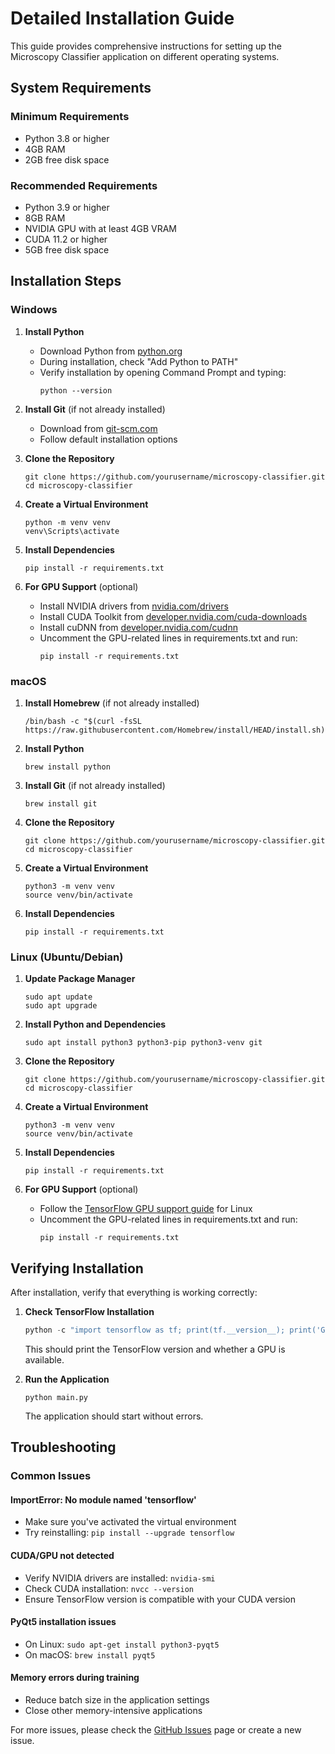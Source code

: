 # Detailed Installation Guide

This guide provides comprehensive instructions for setting up the Microscopy Classifier application on different operating systems.

## System Requirements

### Minimum Requirements
- Python 3.8 or higher
- 4GB RAM
- 2GB free disk space

### Recommended Requirements
- Python 3.9 or higher
- 8GB RAM
- NVIDIA GPU with at least 4GB VRAM
- CUDA 11.2 or higher
- 5GB free disk space

## Installation Steps

### Windows

1. **Install Python**
   - Download Python from [python.org](https://www.python.org/downloads/windows/)
   - During installation, check "Add Python to PATH"
   - Verify installation by opening Command Prompt and typing:
     ```
     python --version
     ```

2. **Install Git** (if not already installed)
   - Download from [git-scm.com](https://git-scm.com/download/win)
   - Follow default installation options

3. **Clone the Repository**
   ```
   git clone https://github.com/yourusername/microscopy-classifier.git
   cd microscopy-classifier
   ```

4. **Create a Virtual Environment**
   ```
   python -m venv venv
   venv\Scripts\activate
   ```

5. **Install Dependencies**
   ```
   pip install -r requirements.txt
   ```

6. **For GPU Support** (optional)
   - Install NVIDIA drivers from [nvidia.com/drivers](https://www.nvidia.com/Download/index.aspx)
   - Install CUDA Toolkit from [developer.nvidia.com/cuda-downloads](https://developer.nvidia.com/cuda-downloads)
   - Install cuDNN from [developer.nvidia.com/cudnn](https://developer.nvidia.com/cudnn)
   - Uncomment the GPU-related lines in requirements.txt and run:
     ```
     pip install -r requirements.txt
     ```

### macOS

1. **Install Homebrew** (if not already installed)
   ```
   /bin/bash -c "$(curl -fsSL https://raw.githubusercontent.com/Homebrew/install/HEAD/install.sh)"
   ```

2. **Install Python**
   ```
   brew install python
   ```

3. **Install Git** (if not already installed)
   ```
   brew install git
   ```

4. **Clone the Repository**
   ```
   git clone https://github.com/yourusername/microscopy-classifier.git
   cd microscopy-classifier
   ```

5. **Create a Virtual Environment**
   ```
   python3 -m venv venv
   source venv/bin/activate
   ```

6. **Install Dependencies**
   ```
   pip install -r requirements.txt
   ```

### Linux (Ubuntu/Debian)

1. **Update Package Manager**
   ```
   sudo apt update
   sudo apt upgrade
   ```

2. **Install Python and Dependencies**
   ```
   sudo apt install python3 python3-pip python3-venv git
   ```

3. **Clone the Repository**
   ```
   git clone https://github.com/yourusername/microscopy-classifier.git
   cd microscopy-classifier
   ```

4. **Create a Virtual Environment**
   ```
   python3 -m venv venv
   source venv/bin/activate
   ```

5. **Install Dependencies**
   ```
   pip install -r requirements.txt
   ```

6. **For GPU Support** (optional)
   - Follow the [TensorFlow GPU support guide](https://www.tensorflow.org/install/gpu) for Linux
   - Uncomment the GPU-related lines in requirements.txt and run:
     ```
     pip install -r requirements.txt
     ```

## Verifying Installation

After installation, verify that everything is working correctly:

1. **Check TensorFlow Installation**
   ```python
   python -c "import tensorflow as tf; print(tf.__version__); print('GPU Available: ', len(tf.config.list_physical_devices('GPU'))>0)"
   ```
   This should print the TensorFlow version and whether a GPU is available.

2. **Run the Application**
   ```
   python main.py
   ```
   The application should start without errors.

## Troubleshooting

### Common Issues

#### ImportError: No module named 'tensorflow'
- Make sure you've activated the virtual environment
- Try reinstalling: `pip install --upgrade tensorflow`

#### CUDA/GPU not detected
- Verify NVIDIA drivers are installed: `nvidia-smi`
- Check CUDA installation: `nvcc --version`
- Ensure TensorFlow version is compatible with your CUDA version

#### PyQt5 installation issues
- On Linux: `sudo apt-get install python3-pyqt5`
- On macOS: `brew install pyqt5`

#### Memory errors during training
- Reduce batch size in the application settings
- Close other memory-intensive applications

For more issues, please check the [GitHub Issues](https://github.com/yourusername/microscopy-classifier/issues) page or create a new issue.